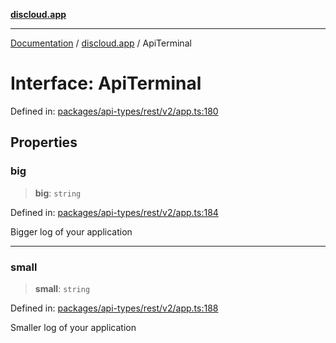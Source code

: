 [**discloud.app**](../README.md)

***

[Documentation](../../packages.md) / [discloud.app](../README.md) / ApiTerminal

# Interface: ApiTerminal

Defined in: [packages/api-types/rest/v2/app.ts:180](https://github.com/discloud/discloud.app/blob/bfcb626f6315ac03eb36b36e57f162cd101e1996/packages/api-types/rest/v2/app.ts#L180)

## Properties

### big

> **big**: `string`

Defined in: [packages/api-types/rest/v2/app.ts:184](https://github.com/discloud/discloud.app/blob/bfcb626f6315ac03eb36b36e57f162cd101e1996/packages/api-types/rest/v2/app.ts#L184)

Bigger log of your application

***

### small

> **small**: `string`

Defined in: [packages/api-types/rest/v2/app.ts:188](https://github.com/discloud/discloud.app/blob/bfcb626f6315ac03eb36b36e57f162cd101e1996/packages/api-types/rest/v2/app.ts#L188)

Smaller log of your application

